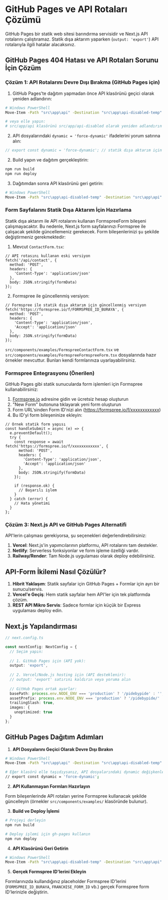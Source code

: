 # GitHub Pages ve API Rotaları Çözümü

GitHub Pages bir statik web sitesi barındırma servisidir ve Next.js API rotalarını çalıştıramaz. Statik dışa aktarım yaparken (`output: 'export'`) API rotalarıyla ilgili hatalar alacaksınız.

## GitHub Pages 404 Hatası ve API Rotaları Sorunu İçin Çözüm

### Çözüm 1: API Rotalarını Devre Dışı Bırakma (GitHub Pages için)

1. GitHub Pages'te dağıtım yapmadan önce API klasörünü geçici olarak yeniden adlandırın:

```bash
# Windows PowerShell
Move-Item -Path "src\app\api" -Destination "src\app\api-disabled-temp"

# veya elle yapın:
# src/app/api klasörünü src/app/api-disabled olarak yeniden adlandırın
```

2. API dosyalarındaki `dynamic = 'force-dynamic'` ifadelerini yorum satırına alın:

```typescript
// export const dynamic = 'force-dynamic'; // statik dışa aktarım için devre dışı bırakıldı
```

2. Build yapın ve dağıtım gerçekleştirin:

```bash
npm run build
npm run deploy
```

3. Dağıtımdan sonra API klasörünü geri getirin:

```bash
# Windows PowerShell
Move-Item -Path "src\app\api-disabled-temp" -Destination "src\app\api"
```

### Form Sayfalarını Statik Dışa Aktarım İçin Hazırlama

Statik dışa aktarım ile API rotalarını kullanan FormspreeForm bileşeni çalışmayacaktır. Bu nedenle, Next.js form sayfalarınızı Formspree ile çalışacak şekilde güncellemeniz gerekecek. Form bileşenlerinizi şu şekilde değiştirmeniz gerekmektedir:

1. Mevcut `ContactForm.tsx`:
```tsx
// API rotasını kullanan eski versiyon
fetch('/api/contact', {
  method: 'POST',
  headers: {
    'Content-Type': 'application/json'
  },
  body: JSON.stringify(formData)
});
```

2. Formspree ile güncellenmiş versiyon:
```tsx
// Formspree ile statik dışa aktarım için güncellenmiş versiyon
fetch('https://formspree.io/f/FORMSPREE_ID_BURAYA', {
  method: 'POST',
  headers: {
    'Content-Type': 'application/json',
    'Accept': 'application/json'
  },
  body: JSON.stringify(formData)
});
```

`src/components/examples/FormspreeContactForm.tsx` ve `src/components/examples/FormspreeFormspreeForm.tsx` dosyalarında hazır örnekler mevcuttur. Bunları kendi formlarınıza uyarlayabilirsiniz.

### Formspree Entegrasyonu (Önerilen)

GitHub Pages gibi statik sunucularda form işlemleri için Formspree kullanabilirsiniz:

1. [Formspree.io](https://formspree.io) adresine gidin ve ücretsiz hesap oluşturun
2. "New Form" butonuna tıklayarak yeni form oluşturun
3. Form URL'sinden Form ID'nizi alın (https://formspree.io/f/xxxxxxxxxxxx)
4. Bu ID'yi form bileşeninize ekleyin:

```tsx
// Örnek statik form yapısı
const handleSubmit = async (e) => {
  e.preventDefault();
  try {
    const response = await fetch('https://formspree.io/f/xxxxxxxxxxxx', {
      method: 'POST',
      headers: {
        'Content-Type': 'application/json',
        'Accept': 'application/json'
      },
      body: JSON.stringify(formData)
    });
    
    if (response.ok) {
      // Başarılı işlem
    }
  } catch (error) {
    // Hata yönetimi
  }
};
```

### Çözüm 3: Next.js API ve GitHub Pages Alternatifi

API'lerin çalışması gerekiyorsa, şu seçenekleri değerlendirebilirsiniz:

1. **Vercel**: Next.js'in yapımcılarının platformu, API rotalarını tam destekler.
2. **Netlify**: Serverless fonksiyonlar ve form işleme özelliği vardır.
3. **Railway/Render**: Tam Node.js uygulaması olarak deploy edebilirsiniz.

## API-Form İkilemi Nasıl Çözülür?

1. **Hibrit Yaklaşım**: Statik sayfalar için GitHub Pages + Formlar için ayrı bir sunucu/servis.
2. **Vercel'e Geçiş**: Hem statik sayfalar hem API'ler için tek platformda çözüm.
3. **REST API Mikro Servis**: Sadece formlar için küçük bir Express uygulaması deploy edin.

## Next.js Yapılandırması

```typescript
// next.config.ts

const nextConfig: NextConfig = {
  // Seçim yapın:
  
  // 1. GitHub Pages için (API yok):
  output: 'export',
  
  // 2. Vercel/Node.js hosting için (API desteklenir):
  // output: 'export' satırını kaldırın veya yoruma alın
  
  // GitHub Pages ortak ayarlar:
  basePath: process.env.NODE_ENV === 'production' ? '/pidebypide' : '',
  assetPrefix: process.env.NODE_ENV === 'production' ? '/pidebypide/' : '',
  trailingSlash: true,
  images: {
    unoptimized: true
  }
};
```

## GitHub Pages Dağıtım Adımları

1. **API Dosyalarını Geçici Olarak Devre Dışı Bırakın**

```bash
# Windows PowerShell
Move-Item -Path "src\app\api" -Destination "src\app\api-disabled-temp"

# Eğer klasörü elle taşıdıysanız, API dosyalarındaki dynamic değişkenlerini yorum satırına alın:
// export const dynamic = 'force-dynamic'; 
```

2. **API Kullanmayan Formları Hazırlayın**

Form bileşenlerinde API rotaları yerine Formspree kullanacak şekilde güncelleyin (örnekler `src/components/examples/` klasöründe bulunur).

3. **Build ve Deploy İşlemi**

```bash
# Projeyi derleyin
npm run build

# Deploy işlemi için gh-pages kullanın
npm run deploy
```

4. **API Klasörünü Geri Getirin**

```bash
# Windows PowerShell
Move-Item -Path "src\app\api-disabled-temp" -Destination "src\app\api"
```

5. **Gerçek Formspree ID'lerini Ekleyin**

Formlarınızda kullandığınız placeholder Formspree ID'lerini (`FORMSPREE_ID_BURAYA`, `FRANCHISE_FORM_ID` vb.) gerçek Formspree form ID'lerinizle değiştirin.
```
